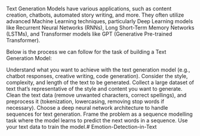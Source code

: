 Text Generation Models have various applications, such as content creation, chatbots, automated story writing, and more. They often utilize advanced Machine Learning techniques, particularly Deep Learning models like Recurrent Neural Networks (RNNs), Long Short-Term Memory Networks (LSTMs), and Transformer models like GPT (Generative Pre-trained Transformer).

Below is the process we can follow for the task of building a Text Generation Model:

Understand what you want to achieve with the text generation model (e.g., chatbot responses, creative writing, code generation).
Consider the style, complexity, and length of the text to be generated.
Collect a large dataset of text that’s representative of the style and content you want to generate.
Clean the text data (remove unwanted characters, correct spellings), and preprocess it (tokenization, lowercasing, removing stop words if necessary).
Choose a deep neural network architecture to handle sequences for text generation.
Frame the problem as a sequence modelling task where the model learns to predict the next words in a sequence.
Use your text data to train the model.# Emotion-Detection-in-Text
